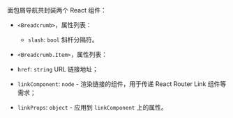 面包屑导航共封装两个 React 组件：

- `<Breadcrumb>`，属性列表：
	- `slash`: `bool` 斜杆分隔符。

- `<Breadcrumb.Item>`，属性列表：
 - `href`: `string` URL 链接地址；
 - `linkComponent`: `node` - 渲染链接的组件，用于传递 React Router Link 组件等需求；
 - `linkProps`: `object` - 应用到 `linkComponent` 上的属性。
